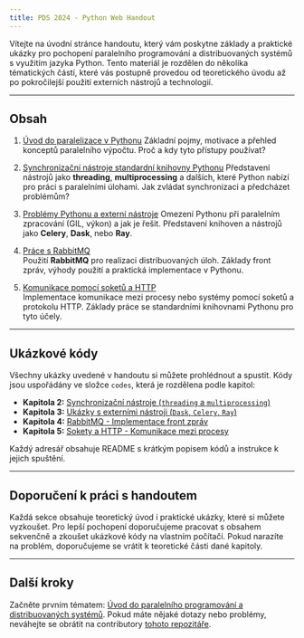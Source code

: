 ```yaml
---
title: PDS 2024 - Python Web Handout
---
```


Vítejte na úvodní stránce handoutu, který vám poskytne základy a praktické ukázky pro pochopení paralelního programování a distribuovaných systémů s využitím jazyka Python. Tento materiál je rozdělen do několika tématických částí, které vás postupně provedou od teoretického úvodu až po pokročilejší použití externích nástrojů a technologií.

---

## Obsah

1. [Úvod do paralelizace v Pythonu](uvod_do_paralelizace.md)
   Základní pojmy, motivace a přehled konceptů paralelního výpočtu. Proč a kdy tyto přístupy používat?  

2. [Synchronizační nástroje standardní knihovny Pythonu](synchronizacni_nastroje_std_knihovny.md)
   Představení nástrojů jako **threading**, **multiprocessing** a dalších, které Python nabízí pro práci s paralelními úlohami. Jak zvládat synchronizaci a předcházet problémům?

3. [Problémy Pythonu a externí nástroje](problemy_jazyka_python_a_externi_nastroje.md)
   Omezení Pythonu při paralelním zpracování (GIL, výkon) a jak je řešit. Představení knihoven a nástrojů jako **Celery**, **Dask**, nebo **Ray**.

4. [Práce s RabbitMQ](rabbitmq.md)  
   Použití **RabbitMQ** pro realizaci distribuovaných úloh. Základy front zpráv, výhody použití a praktická implementace v Pythonu.

5. [Komunikace pomocí soketů a HTTP](socket_http.md)  
   Implementace komunikace mezi procesy nebo systémy pomocí soketů a protokolu HTTP. Základy práce se standardními knihovnami Pythonu pro tyto účely.

---

## Ukázkové kódy

Všechny ukázky uvedené v handoutu si můžete prohlédnout a spustit. Kódy jsou uspořádány ve složce `codes`, která je rozdělena podle kapitol:  

- **Kapitola 2:** [Synchronizační nástroje (`threading` a `multiprocessing`)](codes/synchronization_tools/)  
- **Kapitola 3:** [Ukázky s externími nástroji (`Dask`, `Celery`, `Ray`)](codes/external_tools/)  
- **Kapitola 4:** [RabbitMQ - Implementace front zpráv](codes/rabbitmq_examples/)  
- **Kapitola 5:** [Sokety a HTTP - Komunikace mezi procesy](codes/socket_http/)  

Každý adresář obsahuje README s krátkým popisem kódů a instrukce k jejich spuštění.

---

## Doporučení k práci s handoutem

Každá sekce obsahuje teoretický úvod i praktické ukázky, které si můžete vyzkoušet. Pro lepší pochopení doporučujeme pracovat s obsahem sekvenčně a zkoušet ukázkové kódy na vlastním počítači. Pokud narazíte na problém, doporučujeme se vrátit k teoretické části dané kapitoly.

---

## Další kroky

Začněte prvním tématem: [Úvod do paralelního programování a distribuovaných systémů](uvod_do_paralelizace.md). Pokud máte nějaké dotazy nebo problémy, neváhejte se obrátit na contributory [tohoto repozitáře](https://github.com/Tarasa24/PDS-2024-Python).
